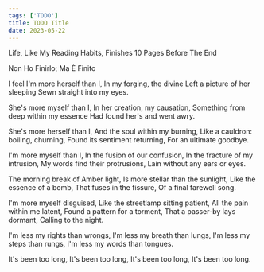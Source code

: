 ```yaml
---
tags: ['TODO']
title: TODO Title
date: 2023-05-22
---
```


Life, Like My Reading Habits, Finishes 10 Pages Before The End

Non Ho Finirlo; Ma È Finito

I feel I'm more herself than I,
In my forging, the divine
Left a picture of her sleeping
Sewn straight into my eyes.

She's more myself than I,
In her creation, my causation,
Something from deep within my essence
Had found her's and went awry.

She's more herself than I,
And the soul within my burning,
Like a cauldron: boiling, churning,
Found its sentiment returning,
For an ultimate goodbye.

I'm more myself than I,
In the fusion of our confusion,
In the fracture of my intrusion,
My words find their protrusions,
Lain without any ears or eyes.

The morning break of Amber light,
Is more stellar than the sunlight,
Like the essence of a bomb,
That fuses in the fissure,
Of a final farewell song.

I'm more myself disguised,
Like the streetlamp sitting patient,
All the pain within me latent,
Found a pattern for a torment,
That a passer-by lays dormant,
Calling to the night.

I'm less my rights than wrongs,
I'm less my breath than lungs,
I'm less my steps than rungs,
I'm less my words than tongues.

It's been too long,
It's been too long,
It's been too long,
It's been too long.

